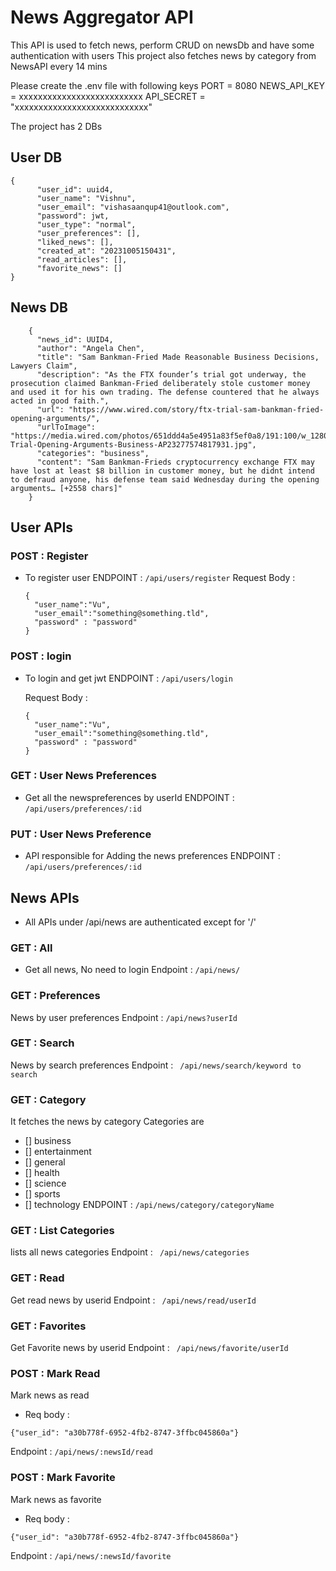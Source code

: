 # News Aggregator API

This API is used to fetch news, perform CRUD on newsDb and have some authentication with users 
This project also fetches news by category from NewsAPI every 14 mins

Please create the .env file with following keys
PORT = 8080
NEWS_API_KEY = xxxxxxxxxxxxxxxxxxxxxxxxxx
API_SECRET = "xxxxxxxxxxxxxxxxxxxxxxxxxxxx"


The project has 2 DBs 

## User DB 

```                                                 
{
      "user_id": uuid4,
      "user_name": "Vishnu",
      "user_email": "vishasaanqup41@outlook.com",
      "password": jwt,
      "user_type": "normal",
      "user_preferences": [],
      "liked_news": [],
      "created_at": "20231005150431",
      "read_articles": [],
      "favorite_news": []
}
```

## News DB
```
    {
      "news_id": UUID4,
      "author": "Angela Chen",
      "title": "Sam Bankman-Fried Made Reasonable Business Decisions, Lawyers Claim",
      "description": "As the FTX founder’s trial got underway, the prosecution claimed Bankman-Fried deliberately stole customer money and used it for his own trading. The defense countered that he always acted in good faith.",
      "url": "https://www.wired.com/story/ftx-trial-sam-bankman-fried-opening-arguments/",
      "urlToImage": "https://media.wired.com/photos/651ddd4a5e4951a83f5ef0a8/191:100/w_1280,c_limit/SBF-Trial-Opening-Arguments-Business-AP23277574817931.jpg",
      "categories": "business",
      "content": "Sam Bankman-Frieds cryptocurrency exchange FTX may have lost at least $8 billion in customer money, but he didnt intend to defraud anyone, his defense team said Wednesday during the opening arguments… [+2558 chars]"
    }
```

## User APIs

### POST : Register
- To register user
  ENDPOINT : 
  ``` /api/users/register ```
  Request Body : 
  ```
  {
    "user_name":"Vu",
    "user_email":"something@something.tld",
    "password" : "password"
  }
  ```

### POST : login
- To login and get jwt
  ENDPOINT :
   ``` /api/users/login ```

   Request Body : 
  ```
  {
    "user_name":"Vu",
    "user_email":"something@something.tld",
    "password" : "password"
  }
  ```
  

### GET : User News Preferences
- Get all the newspreferences by userId
  ENDPOINT : ``` /api/users/preferences/:id ```

### PUT : User News Preference
- API responsible for Adding the news preferences
  ENDPOINT : ``` /api/users/preferences/:id ```

## News APIs
- All APIs under /api/news are authenticated except for '/'
### GET : All
- Get all news, No need to login 
  Endpoint : 
``` /api/news/ ```

### GET : Preferences
 News by user preferences
  Endpoint : 
``` /api/news?userId ```

### GET : Search
 News by search preferences
  Endpoint : 
``` /api/news/search/keyword to search```

### GET : Category
It fetches the news by category
Categories are 
 - [] business
 - [] entertainment
 - [] general
 - [] health
 - [] science
 - [] sports
 - [] technology
ENDPOINT : ``` /api/news/category/categoryName ```

### GET : List Categories
 lists all news categories
  Endpoint : 
``` /api/news/categories```

### GET : Read
 Get read news by userid
  Endpoint : 
``` /api/news/read/userId```

### GET : Favorites
 Get Favorite news by userid
  Endpoint : 
``` /api/news/favorite/userId```


### POST : Mark Read
  Mark news as read
- Req body : 
```
{"user_id": "a30b778f-6952-4fb2-8747-3ffbc045860a"}
```
  Endpoint : 
``` /api/news/:newsId/read ```


### POST : Mark Favorite
  Mark news as favorite
- Req body : 
```
{"user_id": "a30b778f-6952-4fb2-8747-3ffbc045860a"}
```
  Endpoint : 
``` /api/news/:newsId/favorite ```


